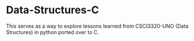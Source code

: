 # Data-Structures-C
This serves as a way to explore lessons learned from CSCI3320-UNO (Data Structures) in python ported over to C.
